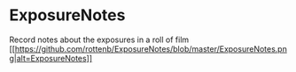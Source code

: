 # ExposureNotes
Record notes about the exposures in a roll of film
[[https://github.com/rottenb/ExposureNotes/blob/master/ExposureNotes.png|alt=ExposureNotes]]
